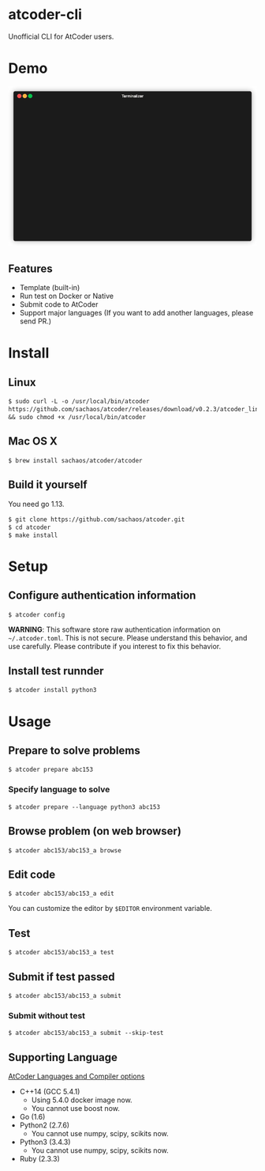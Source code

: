 # atcoder-cli

Unofficial CLI for AtCoder users.

# Demo

![demo](./images/demo.gif)

## Features

* Template (built-in)
* Run test on Docker or Native
* Submit code to AtCoder
* Support major languages (If you want to add another languages, please send PR.)

# Install

## Linux

```shell
$ sudo curl -L -o /usr/local/bin/atcoder https://github.com/sachaos/atcoder/releases/download/v0.2.3/atcoder_linux_amd64 && sudo chmod +x /usr/local/bin/atcoder
```

## Mac OS X

```shell
$ brew install sachaos/atcoder/atcoder
```

## Build it yourself

You need go 1.13.

```shell
$ git clone https://github.com/sachaos/atcoder.git
$ cd atcoder
$ make install
```

# Setup

## Configure authentication information

```shell
$ atcoder config
```

**WARNING**: This software store raw authentication information on `~/.atcoder.toml`. This is not secure.
Please understand this behavior, and use carefully. Please contribute if you interest to fix this behavior.

## Install test runnder

```shell
$ atcoder install python3
```

# Usage

## Prepare to solve problems

```shell
$ atcoder prepare abc153
```

### Specify language to solve

```shell
$ atcoder prepare --language python3 abc153
```

## Browse problem (on web browser)

```shell
$ atcoder abc153/abc153_a browse
```

## Edit code

```shell
$ atcoder abc153/abc153_a edit
```

You can customize the editor by `$EDITOR` environment variable.

## Test

```shell
$ atcoder abc153/abc153_a test
```

## Submit if test passed

```shell
$ atcoder abc153/abc153_a submit
```

### Submit without test

```shell
$ atcoder abc153/abc153_a submit --skip-test
```

## Supporting Language

[AtCoder Languages and Compiler options](https://language-test-201603.contest.atcoder.jp/)

- C++14 (GCC 5.4.1)
    - Using 5.4.0 docker image now.
    - You cannot use boost now.
- Go (1.6)
- Python2 (2.7.6)
    - You cannot use numpy, scipy, scikits now.
- Python3 (3.4.3)
    - You cannot use numpy, scipy, scikits now.
- Ruby (2.3.3)
